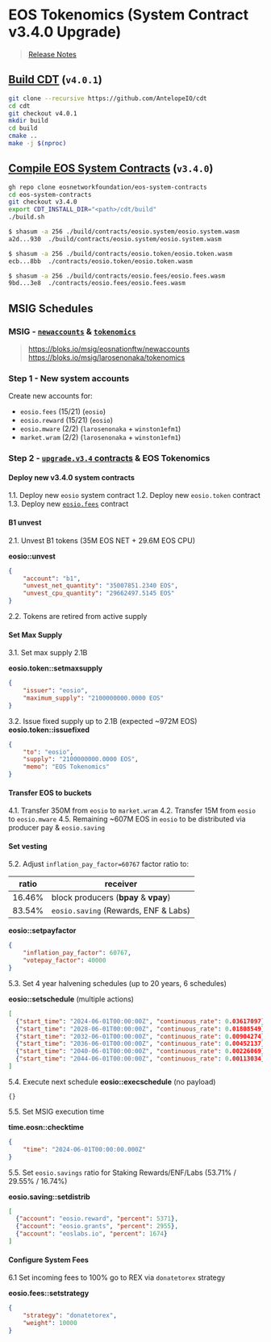 # EOS Tokenomics (System Contract v3.4.0 Upgrade)

> [Release Notes](https://github.com/eosnetworkfoundation/eos-system-contracts/releases/tag/v3.4.0)

## [Build CDT](https://github.com/AntelopeIO/cdt) (`v4.0.1`)

```bash
git clone --recursive https://github.com/AntelopeIO/cdt
cd cdt
git checkout v4.0.1
mkdir build
cd build
cmake ..
make -j $(nproc)
```

## [Compile EOS System Contracts](https://github.com/eosnetworkfoundation/eos-system-contracts/releases/tag/v3.4.0) (`v3.4.0`)

```bash
gh repo clone eosnetworkfoundation/eos-system-contracts
cd eos-system-contracts
git checkout v3.4.0
export CDT_INSTALL_DIR="<path>/cdt/build"
./build.sh
```

```bash
$ shasum -a 256 ./build/contracts/eosio.system/eosio.system.wasm
a2d...930  ./build/contracts/eosio.system/eosio.system.wasm

$ shasum -a 256 ./build/contracts/eosio.token/eosio.token.wasm
ecb...8bb  ./contracts/eosio.token/eosio.token.wasm

$ shasum -a 256 ./build/contracts/eosio.fees/eosio.fees.wasm
9bd...3e8  ./contracts/eosio.fees/eosio.fees.wasm
```

## MSIG Schedules

### MSIG - [`newaccounts`](https://bloks.io/msig/eosnationftw/newaccounts) & [`tokenomics`](https://bloks.io/msig/larosenonaka/tokenomics)

> https://bloks.io/msig/eosnationftw/newaccounts
> https://bloks.io/msig/larosenonaka/tokenomics

### Step 1 - New system accounts
Create new accounts for:
- `eosio.fees` (15/21) (`eosio`)
- `eosio.reward` (15/21) (`eosio`)
- `eosio.mware` (2/2) (`larosenonaka` + `winston1efm1`)
- `market.wram` (2/2) (`larosenonaka` + `winston1efm1`)

### Step 2 - [`upgrade.v3.4` contracts](https://github.com/eosnetworkfoundation/eos-system-contracts/releases/tag/v3.4.0) & EOS Tokenomics

#### Deploy new v3.4.0 system contracts
1.1. Deploy new `eosio` system contract
1.2. Deploy new `eosio.token` contract
1.3. Deploy new [`eosio.fees`](https://github.com/eosnetworkfoundation/eosio.fees) contract

#### B1 unvest
2.1. Unvest B1 tokens (35M EOS NET + 29.6M EOS CPU)

**eosio::unvest**
```json
{
    "account": "b1",
    "unvest_net_quantity": "35007851.2340 EOS",
    "unvest_cpu_quantity": "29662497.5145 EOS"
}
```

2.2. Tokens are retired from active supply

#### Set Max Supply
3.1. Set max supply 2.1B

**eosio.token::setmaxsupply**
```json
{
    "issuer": "eosio",
    "maximum_supply": "2100000000.0000 EOS"
}
```

3.2. Issue fixed supply up to 2.1B (expected ~972M EOS)
**eosio.token::issuefixed**
```json
{
    "to": "eosio",
    "supply": "2100000000.0000 EOS",
    "memo": "EOS Tokenomics"
}
```

#### Transfer EOS to buckets
4.1. Transfer 350M from `eosio` to `market.wram`
4.2. Transfer 15M from `eosio` to `eosio.mware`
4.5. Remaining ~607M EOS in `eosio` to be distributed via producer pay & `eosio.saving`

#### Set vesting
5.2. Adjust `inflation_pay_factor=60767` factor ratio to:

| ratio  | receiver |
|--------|----------|
| 16.46% | block producers (**bpay** & **vpay**)
| 83.54% | `eosio.saving` (Rewards, ENF & Labs)

**eosio::setpayfactor**
```json
{
    "inflation_pay_factor": 60767,
    "votepay_factor": 40000
}
```

5.3. Set 4 year halvening schedules (up to 20 years, 6 schedules)

**eosio::setschedule** (multiple actions)
```json
[
  {"start_time": "2024-06-01T00:00:00Z", "continuous_rate": 0.03617097},
  {"start_time": "2028-06-01T00:00:00Z", "continuous_rate": 0.01808549},
  {"start_time": "2032-06-01T00:00:00Z", "continuous_rate": 0.00904274},
  {"start_time": "2036-06-01T00:00:00Z", "continuous_rate": 0.00452137},
  {"start_time": "2040-06-01T00:00:00Z", "continuous_rate": 0.00226069},
  {"start_time": "2044-06-01T00:00:00Z", "continuous_rate": 0.00113034}
]
```

5.4. Execute next schedule
**eosio::execschedule** (no payload)
```
{}
```

5.5. Set MSIG execution time

**time.eosn::checktime**
```json
{
    "time": "2024-06-01T00:00:00.000Z"
}
```

5.5. Set `eosio.savings` ratio for Staking Rewards/ENF/Labs (53.71% / 29.55% / 16.74%)

**eosio.saving::setdistrib**
```json
[
  {"account": "eosio.reward", "percent": 5371},
  {"account": "eosio.grants", "percent": 2955},
  {"account": "eoslabs.io", "percent": 1674}
]
```

#### Configure System Fees
6.1 Set incoming fees to 100% go to REX via `donatetorex` strategy

**eosio.fees::setstrategy**
```json
{
    "strategy": "donatetorex",
    "weight": 10000
}
```